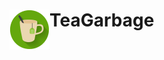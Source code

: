 <h1>TeaGarbage<img src="https://raw.githubusercontent.com/CortexPE/stuff/master/TeaSpoonLogo.png" height="64" width="64" align="left"></img></h1> 
